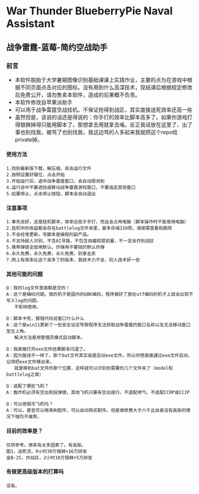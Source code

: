 # War Thunder BlueberryPie Naval Assistant
## 战争雷霆-蓝莓-简约空战助手
### 前言
 - 本软件脱胎于大学暑期图像识别基础课课上实践作业，主要的点为在游戏中根据不同页面点击对应的图标。没有用到什么高深技术，现结课后根据规定修改后免费公开，请勿售卖本软件，造成的后果概不负责。
 - 本软件修改自苹果派助手
 - 可以用于战争雷霆空战挂机。不保证抢得到战区，其实直接送死效率还高一些
 - 虽然但是，该说的话还是得说的：你手打的效率比脚本高多了。如果你游戏打得银狮掉得只能用脚本了，那想拿去用就拿去咯。反正我话放在这里了，出了事也别找我，被骂了也别找我，我这边骂的人多起来我就把这个repo给private掉。  
#### 使用方法
    1.找到最新版下载，解压缩，双击运行文件
    2.按照设置好键位，点击开始
    3.开始运行后，选中战争雷霆窗口，会自动探测到
    4.运行途中不要遮挡或移动战争雷霆游戏窗口，不要选定其他窗口
    5.如要停止，点击停止按钮，脚本会自动退出
#### 注意事项
    1.事先说好，这是挂机脚本，效率远低于手打，而且会占用电脑（脚本操作时不能使用电脑）
    2.挂机中的收益都会存在battlelog文件夹里，最多存储150局，请按需查看和删除
    3.不会经常更新。写脚本是编程的副产品。
    4.不支持敌人识别，不含AI寻路，不包含自瞄和提前量，不一定会炸到战区
    5.推荐弹链全部用默认，炸弹用不要钱的默认炸弹
    6.永久免费，永久免费，永久免费，别拿去卖
    7.网上有效率比这个高多了的版本，我技术力不足，别人技术好一些
#### 其他可能的问题
    Q：我的log文件里面都是空的！
    A：这个是编码问题。我的机子是国内的GBK编码，程序做好了放在utf编码的机子上就会出现不写入log的问题。
       不影响使用。
       
    Q：脚本卡死，报错代码说窗口什么什么
    A：这个是win11更新了一些安全设定导致程序无法获取战争雷霆的窗口名称以及无法移动窗口至左上角。
       解决方法是用管理员模式启动脚本。

    Q：我直接打开exe文件结果脚本闪退了。
    A：因为路径不一样了。那个bat文件其实就是启动exe文件。所以你想直接通过exe文件启动，记得把exe文件移出来。
       就是移到bat文件的那个位置，这样就可以识别到需要的几个文件夹了（model和battlelog之类）
    
    Q：适配了哪些飞机？
    A：轰炸机必须有空出和投弹镜，其他飞机只要有空出就行。不适配喷气。不适配CCRP或CCIP

    Q：可以用银币飞机吗？
    A：可以，甚至可以用来刷配件，可以自动购买配件。但是维修费大于六千且自身没有高账的情况下强烈不推荐。
#### 目前的效率是？
    仅供参考。效率有太多因素了。有高账。
    图1，送死流，9小时30万银狮+16万研发
    金B-25，炸战区，2小时10万银狮+5万研发
#### 有做更高级版本的打算吗
    没有。
